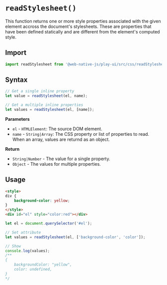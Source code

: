 # `readStylesheet()`
This function returns one or more style properties associated with the given element accross the document's stylesheets. These are properties that have been defined statically and are different from the element's computed style.

## Import

```js
import readStylesheet from '@web-native-js/play-ui/src/css/readStylesheet.js';
```

## Syntax

```js
// Get a single inline property
let value = readStylesheet(el, name);

// Get a multiple inline properties
let values = readStylesheet(el, [name]);
```

**Parameters**
+ `el` - `HTMLElement`: The source DOM element.
+ `name` - `String|Array`: The CSS property or list of properties to read. When an array, values are returnd as an object.

**Return**
+ `String|Number` - The value for a single property.
+ `Object` - The values for multiple properties.

## Usage

```html
<style>
div {
    background-color: yellow;
}
</style>
<div id="el" style="color:red"></div>
```

```js
let el = document.querySelector('#el');

// Set attribute
let values = readStylesheet(el, ['background-color', 'color']);

// Show
console.log(values);
/**
{
    backgroundColor: "yellow",
    color: undefined,
}
*/
```